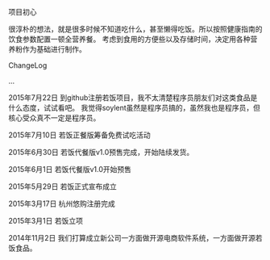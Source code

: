 项目初心

很淳朴的想法，就是很多时候不知道吃什么，甚至懒得吃饭。所以按照健康指南的饮食参数配置一顿全营养餐。
考虑到食用的方便些以及存储时间，决定用各种营养粉作为基础进行制作。



ChangeLog


...

2015年7月22日
到github注册若饭项目，我不太清楚程序员朋友们对这类食品是什么态度，试试看吧。
我觉得soylent虽然是程序员搞的，虽然我也是程序员，但核心受众真不一定是程序员。

2015年7月10日
若饭正餐版筹备免费试吃活动

2015年6月30日
若饭代餐版v1.0预售完成，开始陆续发货。

2015年6月1日
若饭代餐版v1.0开始预售

2015年5月29日
若饭正式宣布成立

2015年3月17日
杭州悠购注册完成

2015年3月1日
若饭立项


2014年11月2日
我们打算成立新公司一方面做开源电商软件系统，一方面做开源若饭食品。
